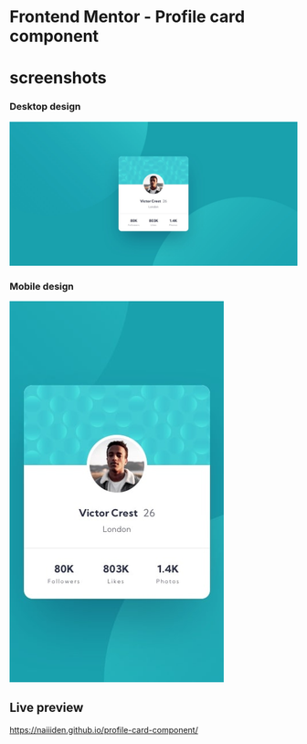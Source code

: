 # Frontend Mentor - Profile card component
# screenshots
### Desktop design
![desktop design](/design/desktop-design.jpg)
### Mobile design
![Mobile design](/design/mobile-design.jpg) 

## Live preview
https://naiiiden.github.io/profile-card-component/
